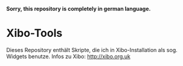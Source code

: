 **Sorry, this repository is completely in german language.**
# Xibo-Tools

Dieses Repository enthält Skripte, die ich in Xibo-Installation als sog. Widgets benutze.
Infos zu Xibo: http://xibo.org.uk
